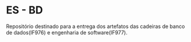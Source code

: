 # ES - BD
Repositório destinado para a entrega dos artefatos das cadeiras de banco de dados(IF976) e engenharia de software(IF977).
